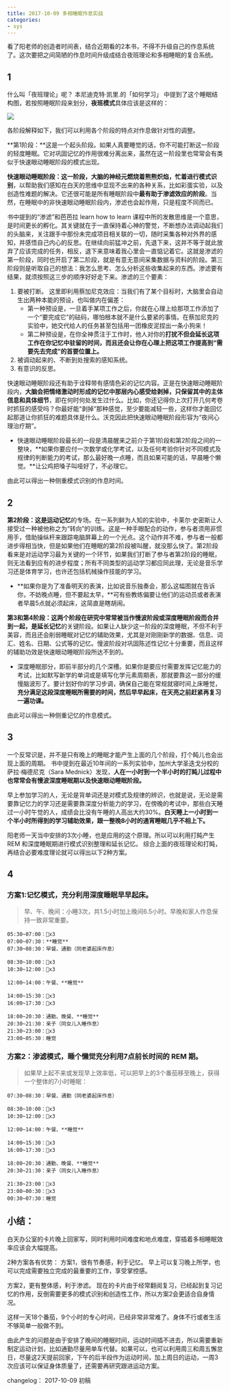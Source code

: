 ```yaml
---
title: 2017-10-09 多相睡眠作息实战
categories: 
- sys
---
```


看了阳老师的创造者时间表，结合近期看的2本书，不得不升级自己的作息系统了。这次要把之间简陋的作息时间升级成结合夜班理论和多相睡眠的复合系统。

## 1
什么叫「夜班理论」呢？
本尼迪克特·凯里.的「如何学习」 中提到了这个睡眠结构图，若按照睡眠阶段来划分，**夜班模式**具体应该是这样的：

![](http://7xs0kh.com1.z0.glb.clouddn.com/2017-10-09-15074458014231.jpg)

各阶段解释如下，我们可以利用各个阶段的特点对作息做针对性的调整。

**第1阶段：**这是一个起头阶段。如果人真要睡觉的话，你不可能打断这一阶段的轻度睡眠。它对巩固记忆的作用很难分离出来，虽然在这一阶段里也常常会有类似于快速眼动睡眠阶段的模式出现。

**快速眼动睡眠阶段：**这一阶段，大脑的神经元燃烧着熊熊炽焰，忙着进行**模式识别**，以帮助我们感知在白天的思维中显现不出来的各种关系，比如彩蛋实验，以及创造性难题的解决。它还很可能是所有睡眠阶段中**最有助于渗滤效应的阶段**。当然，在睡眠中的非快速眼动睡眠阶段内，渗滤也会起作用，只是程度不同而已。

书中提到的“渗滤”和芭芭拉 learn how to learn 课程中所的发散思维是一个意思，是时间更长的孵化。其关键就在于一直保持着心神的警觉，不断想办法调动起我们的头脑来，关注跟手中那份未完成项目相关联的一切，随时采集各种对外界的感知，并感悟自己内心的反思。在继续向前猛冲之前，先退下来，这并不等于就此放弃了应该完成的任务，相反，退下来意味着我心里会一直惦记着它。这就是渗滤的第一阶段，同时也开启了第二阶段，就是有意无意间采集数据与资料的阶段。第三阶段则是听取自己的想法：我怎么思考、怎么分析这些收集起来的东西。渗滤要有结果，就须按照这三步的顺序好好走下来。渗滤的三个要素：

1. 要被打断。
这里即利用蔡加尼克效应：当我们有了某个目标时，大脑里会自动生出两种本能的预设，也叫做内在偏差：
	- 第一种预设是，一旦着手某项工作之后，你就在心理上给那项工作添加了一个“要完成它”的砝码，哪怕根本就不是什么要紧的事情。在蔡加尼克的实验中，她交代给人的任务甚至包括用一团橡皮泥捏出一条小狗来！
	- 第二种预设是，在你全神贯注于工作时，他人对你的**打扰不但会延长这项工作在你记忆中驻留的时间，而且还会让你在心理上把这项工作提高到“需要先去完成”的首要位置上。**
2. 被调动起来的、不断到处搜索的感知系统。
3. 有意识的反思。

快速眼动睡眠阶段还有助于诠释带有感情色彩的记忆内容。正是在快速眼动睡眠阶段内，**大脑会把情绪激动时形成的记忆中那层内心感受给剥掉，只保留其中的主体信息和具体细节**，即在何时何处发生过什么。比如，你还记得你上次打开几何考卷时抓狂的感受吗？你最好能“剥掉”那种感觉，至少要能减轻一些，这样你才能回忆起那道让你抓狂的难题具体是什么。沃克因此把快速眼动睡眠阶段形容为“夜间心理治疗期”。

- 快速眼动睡眠阶段最长的一段是清晨醒来之前介于第1阶段和第2阶段之间的一整块，**如果你要应付一次数学或化学考试，以及任何考验你针对不同模式及规律的判断能力的考试，那么最好晚一点睡，而且如果可能的话，早晨睡个懒觉。**让公鸡把嗓子叫哑好了，不必理它。

由此可以得出一种侧重模式识别的作息时间。

## 2
**第2阶段：**这是**运动记忆**的专场。在一系列鲜为人知的实验中，卡莱尔·史密斯让人接受过一种被他称之为“转向”的训练。这是一种手眼配合的动作，参与者须用非惯用手，借助操纵杆来跟踪电脑屏幕上的一个光点。这个动作并不难，参与者一般都进步得相当快，但是如果他们在睡眠的第2阶段被叫醒，就没那么快了。第2阶段看来是对运动学习最为关键的一个环节，如果我们打断了参与者第2阶段的睡眠，则无法看到应有的进步程度；所有不同类型的运动学习都应同此理，无论是音乐学习还是体育学习，也许还包括机械操作技能的学习。

- **如果你是为了准备明天的表演，比如说音乐独奏会，那么这幅图就在告诉你，不妨晚点睡，但不要起太早，**可有些教练偏要让他们的运动员或者表演者早晨5点就必须起床，这简直是瞎胡闹。

**第3和第4阶段：**这两个阶段在研究中常常被当作慢波阶段或深度睡眠阶段而合并到一起，是**延长记忆**的关键阶段。如果让人缺少这一阶段的深度睡眠，不但不利于美容，而且还会削弱睡眠对记忆的辅助效果，尤其是对刚刚新学的数据、信息、词汇、姓名、日期、公式等的记忆。慢波阶段对巩固陈述性记忆十分重要，而且这样的辅助功效是快速眼动睡眠阶段所达不到的。

- 深度睡眠部分，即前半部分的几个深槽。如果你是要应付需要发挥记忆能力的考试，比如默写新学的单词或是填写化学元素周期表，那就要靠这一部分的缓慢脑波形了。要计划好你的学习步调，确保自己能在常规就寝时间上床睡觉，**充分满足这段深度睡眠所需要的时间，然后早早起床，在天亮之前赶紧再复习一遍功课。**

由此可以得出一种侧重记忆的作息模式。

## 3
一个反常识是，并不是只有晚上的睡眠才能产生上面的几个阶段，打个盹儿也会出现上面的周期。
书中提到在最近10年间的一系列实验中，加州大学圣迭戈分校的萨拉·梅德尼克（Sara Mednick）发现，**人在一小时到一个半小时的打盹儿过程中也常常会有慢波深度睡眠期以及快速眼动睡眠阶段。**

早上参加学习的人，无论是背单词还是对模式及规律的辨识，也就是说，无论是需要靠记忆力的学习还是需要靠深度分析能力的学习，在傍晚的考试中，那些白天睡过一小时午觉的人，成绩会比没有午睡的人高出大约30%。**白天睡上一小时到一个半小时所得到的学习辅助效果，跟一整晚8小时的通宵睡眠几乎不相上下。**

阳老师一天当中安排的3次小睡，也是应用的这个原理。所以可以利用打盹产生REM 和深度睡眠期进行模式识别整理和延长记忆。
综合上面的夜班理论和打盹，再结合必要难度理论就可以得出以下2种方案。

## 4
### 方案1:记忆模式，充分利用深度睡眠早早起床。
> 早、午、晚间：小睡3次，共1.5小时加上晚间6.5小时。早晚和家人作息保持一致非常重要。

```
05:30~07:00：🍅x3
07:00~07:30：**睡觉**
07:30~08:30：早餐、通勤（同老婆起床作息）
 
08:30~10:00：🍅x3
10:30~12:00：🍅x3

12:00~14:00：午餐、**睡觉**

14:00~15:30：🍅x3
16:00~17:30：🍅x3

18:00~20:30：通勤、晚餐、**睡觉**
20:30~21:30：亲子（同女儿入睡作息）
21:30~23:00：🍅x3
23:00~05:30：睡觉
```

### 方案2：渗滤模式，睡个懒觉充分利用7点前长时间的 REM 期。
> 如果早上起不来或发现早上效率低，可以把早上的3个番茄移至晚上，获得一个整体的7小时睡眠：

```
07:30~08:30：早餐、通勤（同老婆起床作息）
 
08:30~10:00：🍅x3
10:30~12:00：🍅x3

12:00~14:00：午餐、**睡觉**

14:00~15:30：🍅x3
16:00~17:30：🍅x3

18:00~20:30：通勤、晚餐、**睡觉**
20:30~21:30：亲子（同女儿入睡作息）

21:30~23:00：🍅x3
23:00~00:30：🍅x3
00:30~07:30：睡觉
```

## 小结：
白天办公室的卡片晚上回家写，同时利用时间难度和地点难度，穿插着多相睡眠效率应该会大幅提高。

2种方案各有优势：
方案1，很有节奏感，利于记忆。
早上可以复习晚上所学，也可以完成需要独立完成的最重要的工作，享受掌控感。

方案2，更有整体感，利于渗滤。
现在的卡片由于经常翻阅复习，已经起到复习记忆的作用，反倒需要更多的模式识别和创造性工作，所以方案2会更适合自身情况。

这样一天18个番茄，9个小时的专心时间，已经非常非常难了。身体不行或者生活不够简单一般做不到。

由此产生的问题是由于安排了晚间的睡眠时间，运动时间插不进去，所以需要重新制定运动计划，比如通勤尽量用单车代替。如果可以，也可以利用周三和周五懈怠日，尽量这2天提前回家，下午的后半段作为运动时间，加上周日的运动，一周3次应该可以保证身体质量了，还需要再研究跟进运动方案。

changelog：
2017-10-09 初稿

